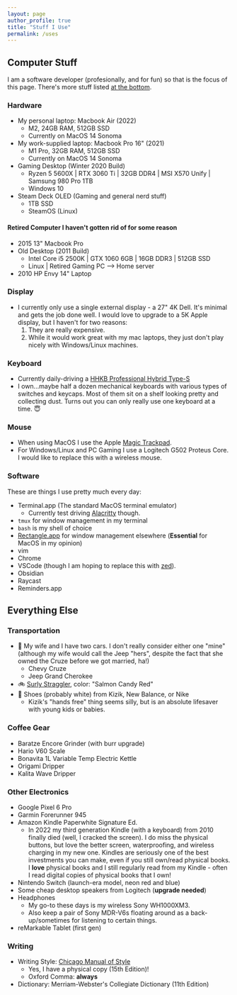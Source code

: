 ```yaml
---
layout: page
author_profile: true
title: "Stuff I Use"
permalink: /uses
---
```


## Computer Stuff

I am a software developer (profesionally, and for fun) so that is the focus of this page. There's more stuff listed [at the bottom](#everything-else).

### Hardware

- My personal laptop: Macbook Air (2022)
  - M2, 24GB RAM, 512GB SSD
  - Currently on MacOS 14 Sonoma
- My work-supplied laptop: Macbook Pro 16" (2021)
  - M1 Pro, 32GB RAM, 512GB SSD
  - Currently on MacOS 14 Sonoma
- Gaming Desktop (Winter 2020 Build)
  - Ryzen 5 5600X | RTX 3060 Ti | 32GB DDR4 | MSI X570 Unify | Samsung 980 Pro 1TB
  - Windows 10
- Steam Deck OLED (Gaming and general nerd stuff)
  - 1TB SSD
  - SteamOS (Linux)

#### Retired Computer I haven't gotten rid of for some reason

- 2015 13" Macbook Pro
- Old Desktop (2011 Build)
  - Intel Core i5 2500K | GTX 1060 6GB | 16GB DDR3 | 512GB SSD
  - Linux | Retired Gaming PC --> Home server
- 2010 HP Envy 14" Laptop

### Display

- I currently only use a single external display - a 27" 4K Dell. It's minimal and gets the job done well. I would love to upgrade to a 5K Apple display, but I haven't for two reasons:
  1. They are really expensive.
  2. While it would work great with my mac laptops, they just don't play nicely with Windows/Linux machines.

### Keyboard

- Currently daily-driving a [HHKB Professional Hybrid Type-S](https://hhkb.io/models/HHKB_Professional_Hybrid/)
- I own...maybe half a dozen mechanical keyboards with various types of switches and keycaps. Most of them sit on a shelf looking pretty and collecting dust. Turns out you can only really use one keyboard at a time. 😇

### Mouse

- When using MacOS I use the Apple [Magic Trackpad](https://www.apple.com/shop/product/MK2D3AM/A/magic-trackpad-white-multi-touch-surface).
- For Windows/Linux and PC Gaming I use a Logitech G502 Proteus Core. I would like to replace this with a wireless mouse.

### Software

These are things I use pretty much every day:
- Terminal.app (The standard MacOS terminal emulator)
  - Currently test driving [Alacritty](https://alacritty.org/) though.
- `tmux` for window management in my terminal
- `bash` is my shell of choice
- [Rectangle.app](https://rectangleapp.com/) for window management elsewhere (**Essential** for MacOS in my opinion)
- vim
- Chrome
- VSCode (though I am hoping to replace this with [zed](https://zed.dev/)).
- Obsidian
- Raycast
- Reminders.app

## Everything Else

### Transportation

- 🚗 My wife and I have two cars. I don't really consider either one "mine" (although my wife would call the Jeep "hers", despite the fact that she owned the Cruze before we got married, ha!)
  - Chevy Cruze
  - Jeep Grand Cherokee
- 🚲 [Surly Straggler](https://surlybikes.com/bikes/straggler), color: "Salmon Candy Red"
- 👟 Shoes (probably white) from Kizik, New Balance, or Nike
  - Kizik's "hands free" thing seems silly, but is an absolute lifesaver with young kids or babies.

### Coffee Gear

- Baratze Encore Grinder (with burr upgrade)
- Hario V60 Scale
- Bonavita 1L Variable Temp Electric Kettle
- Origami Dripper
- Kalita Wave Dripper

### Other Electronics

- Google Pixel 6 Pro
- Garmin Forerunner 945
- Amazon Kindle Paperwhite Signature Ed.
  - In 2022 my third generation Kindle (with a keyboard) from 2010 finally died (well, I cracked the screen). I do miss the physical buttons, but love the better screen, waterproofing, and wireless charging in my new one. Kindles are seriously one of the best investments you can make, even if you still own/read physical books. I **love** physical books and I still regularly read from my Kindle - often I read digital copies of physical books that I own!
- Nintendo Switch (launch-era model, neon red and blue)
- Some cheap desktop speakers from Logitech (**upgrade needed**)
- Headphones
  - My go-to these days is my wireless Sony WH1000XM3.
  - Also keep a pair of Sony MDR-V6s floating around as a back-up/sometimes for listening to certain things.
- reMarkable Tablet (first gen)

### Writing

- Writing Style: [Chicago Manual of Style](https://www.chicagomanualofstyle.org/)
  - Yes, I have a physical copy (15th Edition)!
  - Oxford Comma: **always**
- Dictionary: Merriam-Webster's Collegiate Dictionary (11th Edition)
